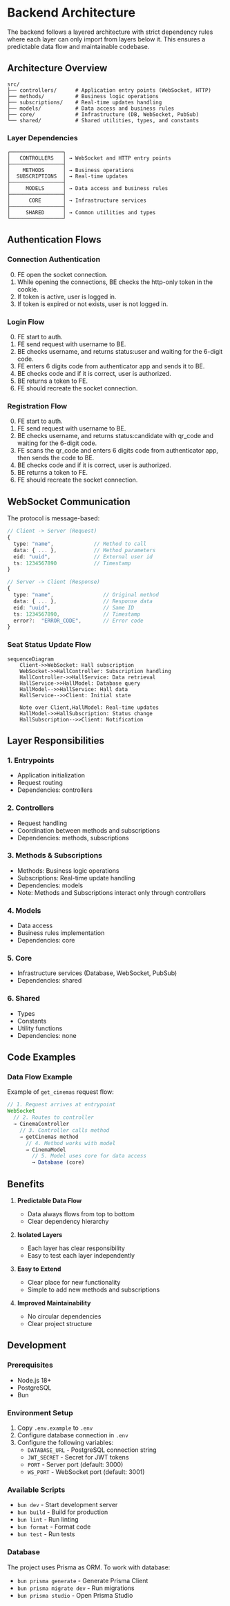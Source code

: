 # Backend Architecture

The backend follows a layered architecture with strict dependency rules where each layer can only import from layers below it. This ensures a predictable data flow and maintainable codebase.

## Architecture Overview

```
src/
├── controllers/      # Application entry points (WebSocket, HTTP)
├── methods/          # Business logic operations
├── subscriptions/    # Real-time updates handling
├── models/           # Data access and business rules
├── core/             # Infrastructure (DB, WebSocket, PubSub)
└── shared/           # Shared utilities, types, and constants
```

### Layer Dependencies

```
┌─────────────────┐
│   CONTROLLERS   │ → WebSocket and HTTP entry points
├─────────────────┤
│    METHODS      │ → Business operations
│  SUBSCRIPTIONS  │ → Real-time updates
├─────────────────┤
│     MODELS      │ → Data access and business rules
├─────────────────┤
│      CORE       │ → Infrastructure services
├─────────────────┤
│     SHARED      │ → Common utilities and types
└─────────────────┘
```

## Authentication Flows

### Connection Authentication

0. FE open the socket connection.
1. While opening the connections, BE checks the http-only token in the cookie.
2. If token is active, user is logged in.
3. If token is expired or not exists, user is not logged in.

### Login Flow

0. FE start to auth.
1. FE send request with username to BE.
2. BE checks username, and returns status:user and waiting for the 6-digit code.
3. FE enters 6 digits code from authenticator app and sends it to BE.
4. BE checks code and if it is correct, user is authorized.
5. BE returns a token to FE.
6. FE should recreate the socket connection.

### Registration Flow

0. FE start to auth.
1. FE send request with username to BE.
2. BE checks username, and returns status:candidate with qr_code and waiting for the 6-digit code.
3. FE scans the qr_code and enters 6 digits code from authenticator app, then sends the code to BE.
4. BE checks code and if it is correct, user is authorized.
5. BE returns a token to FE.
6. FE should recreate the socket connection.

## WebSocket Communication

The protocol is message-based:

```typescript
// Client -> Server (Request)
{
  type: "name",             // Method to call
  data: { ... },            // Method parameters
  eid: "uuid",              // External user id
  ts: 1234567890            // Timestamp
}

// Server -> Client (Response)
{
  type: "name",                // Original method
  data: { ... },               // Response data
  eid: "uuid",                 // Same ID
  ts: 1234567890,              // Timestamp
  error?:  "ERROR_CODE",       // Error code
}
```

### Seat Status Update Flow

```mermaid
sequenceDiagram
    Client->>WebSocket: Hall subscription
    WebSocket->>HallController: Subscription handling
    HallController->>HallService: Data retrieval
    HallService->>HallModel: Database query
    HallModel-->>HallService: Hall data
    HallService-->>Client: Initial state

    Note over Client,HallModel: Real-time updates
    HallModel->>HallSubscription: Status change
    HallSubscription-->>Client: Notification
```

## Layer Responsibilities

### 1. Entrypoints

- Application initialization
- Request routing
- Dependencies: controllers

### 2. Controllers

- Request handling
- Coordination between methods and subscriptions
- Dependencies: methods, subscriptions

### 3. Methods & Subscriptions

- Methods: Business logic operations
- Subscriptions: Real-time update handling
- Dependencies: models
- Note: Methods and Subscriptions interact only through controllers

### 4. Models

- Data access
- Business rules implementation
- Dependencies: core

### 5. Core

- Infrastructure services (Database, WebSocket, PubSub)
- Dependencies: shared

### 6. Shared

- Types
- Constants
- Utility functions
- Dependencies: none

## Code Examples

### Data Flow Example

Example of `get_cinemas` request flow:

```typescript
// 1. Request arrives at entrypoint
WebSocket
  // 2. Routes to controller
  → CinemaController
    // 3. Controller calls method
    → getCinemas method
      // 4. Method works with model
      → CinemaModel
        // 5. Model uses core for data access
        → Database (core)
```

## Benefits

1. **Predictable Data Flow**

   - Data always flows from top to bottom
   - Clear dependency hierarchy

2. **Isolated Layers**

   - Each layer has clear responsibility
   - Easy to test each layer independently

3. **Easy to Extend**

   - Clear place for new functionality
   - Simple to add new methods and subscriptions

4. **Improved Maintainability**
   - No circular dependencies
   - Clear project structure

## Development

### Prerequisites

- Node.js 18+
- PostgreSQL
- Bun

### Environment Setup

1. Copy `.env.example` to `.env`
2. Configure database connection in `.env`
3. Configure the following variables:
   - `DATABASE_URL` - PostgreSQL connection string
   - `JWT_SECRET` - Secret for JWT tokens
   - `PORT` - Server port (default: 3000)
   - `WS_PORT` - WebSocket port (default: 3001)

### Available Scripts

- `bun dev` - Start development server
- `bun build` - Build for production
- `bun lint` - Run linting
- `bun format` - Format code
- `bun test` - Run tests

### Database

The project uses Prisma as ORM. To work with database:

- `bun prisma generate` - Generate Prisma Client
- `bun prisma migrate dev` - Run migrations
- `bun prisma studio` - Open Prisma Studio
